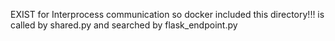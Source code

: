 
EXIST for Interprocess communication so docker included this directory!!!
is called by shared.py and searched by flask_endpoint.py